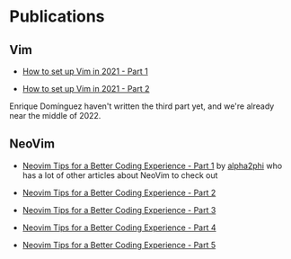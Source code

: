 # Publications

## Vim

- [How to set up Vim in 2021 - Part
  1](https://medium.com/@edominguez.se/vim-101-a-comprehensive-guide-to-using-vim-like-an-ide-1-3-vimrc-d484cc41fc2)

- [How to set up Vim in 2021 - Part 2](https://medium.com/geekculture/fuzzy-searchhow-to-set-up-vim-in-2021-2-3-b8eae1b77497)

Enrique Domínguez haven't written the third part yet, and we're already near the middle of 2022.

## NeoVim

- [Neovim Tips for a Better Coding Experience - Part 1](https://alpha2phi.medium.com/neovim-tips-for-a-better-coding-experience-3d0f782f034e)
  by [alpha2phi](https://alpha2phi.medium.com/) who has a lot of other articles about NeoVim to check out

- [Neovim Tips for a Better Coding Experience - Part 2](https://alpha2phi.medium.com/neovim-tips-for-a-better-coding-experience-part-2-3b6a5a09d7c8)
- [Neovim Tips for a Better Coding Experience - Part 3](https://alpha2phi.medium.com/neovim-plugins-for-a-better-coding-experience-part-3-d4c2df085677)
- [Neovim Tips for a Better Coding Experience - Part 4](https://alpha2phi.medium.com/neovim-plugins-for-a-better-coding-experience-part-4-ed0a37409c45)
- [Neovim Tips for a Better Coding Experience - Part 5](https://alpha2phi.medium.com/neovim-plugins-for-a-better-coding-experience-part-5-7ac5aff6867)

